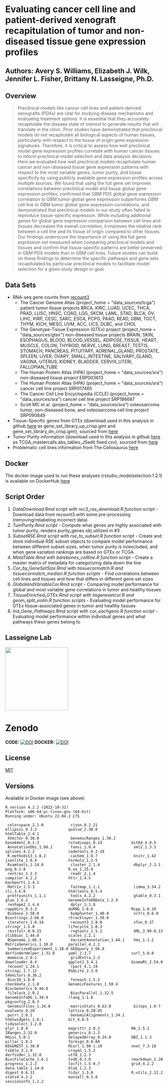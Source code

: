 # Evaluating cancer cell line and patient-derived xenograft recapitulation of tumor and non-diseased tissue gene expression profiles
## Authors: Avery S. Williams, Elizabeth J. Wilk, Jennifer L. Fisher, Brittany N. Lasseigne, Ph.D.

## Overview
> Preclinical models like cancer cell lines and patient-derived xenografts (PDXs) are vital for studying disease mechanisms and evaluating treatment options. It is essential that they accurately recapitulate the disease state of interest to generate results that will translate in the clinic. Prior studies have demonstrated that preclinical models do not recapitulate all biological aspects of human tissues, particularly with respect to the tissue of origin gene expression signatures. Therefore, it is critical to assess how well preclinical model gene expression profiles correlate with human cancer tissues to inform preclinical model selection and data analysis decisions. Here we evaluated how well preclinical models recapitulate human cancer and non-diseased tissue gene expression patterns with respect to the most variable genes, tumor purity, and tissue specificity by using publicly available gene expression profiles across multiple sources. We found that using the full gene set improves correlations between preclinical model and tissue global gene expression profiles, confirmed that GBM PDX global gene expression correlation to GBM tumor global gene expression outperforms GBM cell line to GBM tumor global gene expression correlations, and demonstrated that preclinical models in our study often failed to reproduce tissue-specific expression. While including additional genes for global gene expression comparison between cell lines and tissues decreases the overall correlation, it improves the relative rank between a cell line and its tissue of origin compared to other tissues. Our findings underscore the importance of using the full gene expression set measured when comparing preclinical models and tissues and confirm that tissue-specific patterns are better preserved in GBM PDX models than in GBM cell lines. Future studies can build on these findings to determine the specific pathways and gene sets recapitulated by particular preclinical models to facilitate model selection for a given study design or goal. 

## Data Sets
* RNA-seq gene counts from [recount3](https://rna.recount.bio/)
  * The Cancer Genome Atlas (project_home = "data_sources/tcga") patient tumor tissue projects BRCA, KIRC, LUAD, UCEC, THCA, PRAD, LUSC, HNSC, COAD, LGG, SKCM, LAML, STAD, BLCA, OV, LIHC, KIRP, CESC, SARC, ESCA, PCPG, PAAD, READ, GBM, TGCT, THYM, KICH, MESO, UVM, ACC, UCS, DLBC, and CHOL
  * The Genotype-Tissue Expression (GTEx) project (project_home =	"data_sources/gtex") non-diseased tissue projects BRAIN, SKIN, ESOPHAGUS, BLOOD, BLOOD_VESSEL, ADIPOSE_TISSUE, HEART, MUSCLE, COLON, THYROID, NERVE, LUNG, BREAST, TESTIS, STOMACH, PANCREAS, PITUITARY, ADRENAL_GLAND, PROSTATE, SPLEEN, LIVER, OVARY, SMALL_INTESTINE, SALIVARY_GLAND, VAGINA, UTERUS, KIDNEY, BLADDER, CERVIX_UTERI, FALLOPIAN_TUBE
  * The Human Protein Atlas (HPA) (project_home = "data_sources/sra") non-diseased tissue project ERP003613
  * The Human Protein Atlas (HPA) (project_home = "data_sources/sra") cancer cell line project SRP017465
  * The Cancer Cell Line Encyclopedia (CCLE) (project_home = "data_sources/sra") cancer cell line project SRP186687
  * Scott MC et al. (project_home = "data_sources/sra") osteosarcoma tumor, non-diseased bone, and osteosarcoma cell line project SRP090849
* Tissue-Specific genes from GTEx (download used in this analysis in github [here](https://github.com/lasseignelab/modelselection/blob/main/data/) as gene_set_library_up_crisp.gmt and gene_set_library_dn_crisp.gmt), sourced from [here](https://maayanlab.cloud/Harmonizome/dataset/GTEx+Tissue+Gene+Expression+Profiles)
* Tumor Purity information (download used in this analysis in github [here](https://github.com/lasseignelab/modelselection/blob/main/data/) as TCGA_mastercalls.abs_tables_JSedit.fixed.csv), sourced from [here](https://gdc.cancer.gov/about-data/publications/pancanatlas)
* Problematic cell lines information from The Cellosaurus [here](https://www.cellosaurus.org/search?input=%27problematic%20cell%20line%27)
  
## Docker 
The docker image used to run these analyses (rstudio_modelselection:1.2.1) is available on DockerHub [here](https://hub.docker.com/r/lizzyr/rstudio_modelselection)

## Script Order
1. _DataDownload.Rmd script with rec3_rse_download.R function script_ - Download data from recount3 with some pre-processing (removing/relabeling incorrect data)
2. _TumPurity.Rmd script_ - Compute what genes are highly associated with tumor purity, renders purity_genes obj utilized in #3
3. _SubsetRSE.Rmd script with rse_to_subset.R function script_ - Create and store individual RSE subset objects to compare model performance between different subset sizes, when tumor purity is in/excluded, and when gene variation rankings are based on GTEx or TCGA
4. _MetaTable.Rmd with barebones_cellline.R function script_ - Create a master matrix of metadata for categorizing data down the line
5. _Cor_by_GeneSetSize.Rmd with tissuecormatch.R and tissuecormatch_median.R function scripts_ - Find correlations between cell lines and tissues and how that differs in different gene set sizes
6. _GlobalandVariableCor.Rmd script_ - Comparing model performance for global and most variable gene correlations in tumor and healthy tissues
7. _TissueEnriched_GTEx.Rmd script with tisgenesetcor.R and geom_split_violin.R function scripts_ - Evaluating model performance for GTEx tissue-associated genes in tumor and healthy tissues
8. _Ind_Gene_Pathways.Rmd script with cor_eachgene.R function script_ - Evaluating model performance within individual genes and what pathways these genes belong to

## Lasseigne Lab 
<a href="https://www.lasseigne.org/" target="_blank"><img src="https://www.lasseigne.org/img/main/lablogo.png" width="200" height="200"></a>

# Zenodo
**CODE:**
[![DOI](https://zenodo.org/badge/DOI/10.5281/zenodo.7813872.svg)](https://doi.org/10.5281/zenodo.7813872)
**DOCKER:**
[![DOI](https://zenodo.org/badge/DOI/10.5281/zenodo.7813907.svg)](https://doi.org/10.5281/zenodo.7813907)

## License
[MIT](https://github.com/lasseignelab/modelselection/blob/main/LICENSE)

## Versions 
Available in Docker image (see above)

```
R version 4.2.2 (2022-10-31)
Platform: x86_64-pc-linux-gnu (64-bit)
Running under: Ubuntu 22.04.2 LTS

 colorspace_2.1-0            rjson_0.2.21                ellipsis_0.3.2              qvalue_2.30.0               htmlTable_2.4.1            
 XVector_0.38.0              GenomicRanges_1.50.2        base64enc_0.1-3             rstudioapi_0.14             bit64_4.0.5                
 AnnotationDbi_1.60.2        fansi_1.0.4                 xml2_1.3.3                  splines_4.2.2               codetools_0.2-19           
 R.methodsS3_1.8.2           cachem_1.0.7                knitr_1.42                  jsonlite_1.8.4              Formula_1.2-5              
 Rsamtools_2.14.0            cluster_2.1.4               dbplyr_2.3.1                png_0.1-8                   R.oo_1.25.0                
 rentrez_1.2.3               readr_2.1.4                 compiler_4.2.2              httr_1.4.5                  backports_1.4.1            
 Matrix_1.5-3                fastmap_1.1.1               limma_3.54.2                cli_3.6.0                   htmltools_0.5.4            
 prettyunits_1.1.1           tools_4.2.2                 gtable_0.3.1                glue_1.6.2                  GenomeInfoDbData_1.2.9     
 reshape2_1.4.4              dplyr_1.1.0                 rappdirs_0.3.3              doRNG_1.8.6                 Rcpp_1.0.10                
 Biobase_2.58.0              bumphunter_1.40.0           vctrs_0.6.0                 Biostrings_2.66.0           rtracklayer_1.58.0         
 iterators_1.0.14            recount3_1.8.0              xfun_0.37                   stringr_1.5.0               lifecycle_1.0.3            
 restfulr_0.0.15             rngtools_1.5.2              XML_3.99-0.13               zlibbioc_1.44.0             scales_1.2.1               
 BSgenome_1.66.3             VariantAnnotation_1.44.1    hms_1.1.2                   MatrixGenerics_1.10.0       parallel_4.2.2             
 SummarizedExperiment_1.28.0 GEOquery_2.66.0             derfinderHelper_1.32.0      yaml_2.3.7                  curl_5.0.0                 
 memoise_2.0.1               gridExtra_2.3               downloader_0.4              ggplot2_3.4.1               biomaRt_2.54.0             
 recount_1.24.1              rpart_4.1.19                stringi_1.7.12              RSQLite_2.3.0               S4Vectors_0.36.2           
 BiocIO_1.8.0                foreach_1.5.2               checkmate_2.1.0             GenomicFeatures_1.50.4      BiocGenerics_0.44.0        
 filelock_1.0.2              BiocParallel_1.32.5         GenomeInfoDb_1.34.9         rlang_1.1.0                 pkgconfig_2.0.3            
 GenomicFiles_1.34.0         matrixStats_0.63.0          bitops_1.0-7                evaluate_0.20               lattice_0.20-45            
 purrr_1.0.1                 GenomicAlignments_1.34.1    htmlwidgets_1.6.1           bit_4.0.5                   tidyselect_1.2.0           
plyr_1.8.8                  magrittr_2.0.3              R6_2.5.1                    IRanges_2.32.0              generics_0.1.3             
Hmisc_5.0-1                 DelayedArray_0.24.0         DBI_1.1.3                   pillar_1.8.1                foreign_0.8-84             
KEGGREST_1.38.0             RCurl_1.98-1.10             nnet_7.3-18                 tibble_3.2.0                crayon_1.5.2               
derfinder_1.32.0            utf8_1.2.3                  BiocFileCache_2.6.1         tzdb_0.3.0                  rmarkdown_2.20             
progress_1.2.2              locfit_1.5-9.7              grid_4.2.2                  data.table_1.14.8           blob_1.2.3                 
digest_0.6.31               tidyr_1.3.0                 R.utils_2.12.2              stats4_4.2.2                munsell_0.5.0              
sessioninfo_1.2.2  
```
